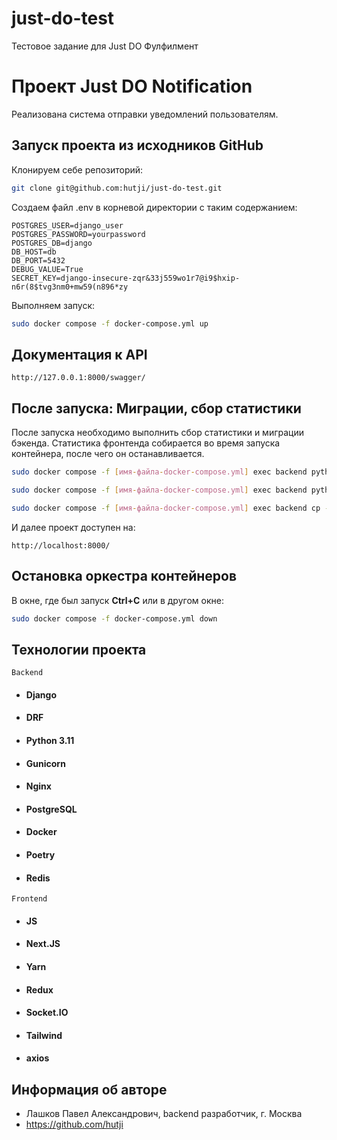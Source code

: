 # just-do-test
Тестовое задание для Just DO Фулфилмент

#  Проект Just DO Notification
Реализована система отправки уведомлений пользователям.

## Запуск проекта из исходников GitHub

Клонируем себе репозиторий: 

```bash 
git clone git@github.com:hutji/just-do-test.git
```
Создаем файл .env в корневой директории с таким содержанием:
```
POSTGRES_USER=django_user
POSTGRES_PASSWORD=yourpassword
POSTGRES_DB=django
DB_HOST=db
DB_PORT=5432
DEBUG_VALUE=True
SECRET_KEY=django-insecure-zqr&33j559wo1r7@i9$hxip-n6r(8$tvg3nm0+mw59(n896*zy
```

Выполняем запуск:

```bash
sudo docker compose -f docker-compose.yml up
```
## Документация к API
```
http://127.0.0.1:8000/swagger/
```
## После запуска: Миграции, сбор статистики

После запуска необходимо выполнить сбор статистики и миграции бэкенда. Статистика фронтенда собирается во время запуска контейнера, после чего он останавливается. 

```bash
sudo docker compose -f [имя-файла-docker-compose.yml] exec backend python manage.py migrate

sudo docker compose -f [имя-файла-docker-compose.yml] exec backend python manage.py collectstatic

sudo docker compose -f [имя-файла-docker-compose.yml] exec backend cp -r /app/collected_static/. /backend_static/static/
```

И далее проект доступен на: 

```
http://localhost:8000/
```

## Остановка оркестра контейнеров

В окне, где был запуск **Ctrl+С** или в другом окне:

```bash
sudo docker compose -f docker-compose.yml down
```

## Технологии проекта

```Backend```
* #### Django
* #### DRF
* #### Python 3.11
* #### Gunicorn
* #### Nginx
* #### PostgreSQL
* #### Docker
* #### Poetry
* #### Redis
```Frontend```
* #### JS
* #### Next.JS
* #### Yarn
* #### Redux
* #### Socket.IO
* #### Tailwind
* #### axios


## Информация об авторе

- Лашков Павел Александрович, backend разработчик, г. Москва
- https://github.com/hutji